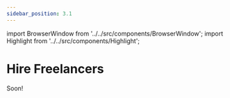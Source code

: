 ```yaml
---
sidebar_position: 3.1
---
```


import BrowserWindow from '../../src/components/BrowserWindow';
import Highlight from '../../src/components/Highlight';

# Hire Freelancers

Soon!
